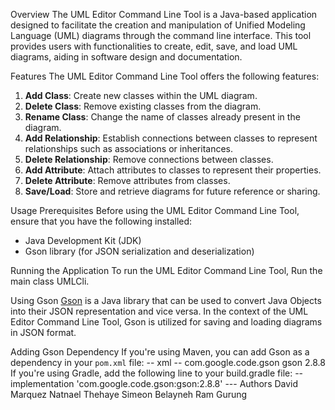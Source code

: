 Overview
The UML Editor Command Line Tool is a Java-based application designed to facilitate the creation and manipulation of Unified Modeling Language (UML) diagrams through the command line interface. This tool provides users with functionalities to create, edit, save, and load UML diagrams, aiding in software design and documentation.

Features
The UML Editor Command Line Tool offers the following features:

1. **Add Class**: Create new classes within the UML diagram.
2. **Delete Class**: Remove existing classes from the diagram.
3. **Rename Class**: Change the name of classes already present in the diagram.
4. **Add Relationship**: Establish connections between classes to represent relationships such as associations or inheritances.
5. **Delete Relationship**: Remove connections between classes.
6. **Add Attribute**: Attach attributes to classes to represent their properties.
7. **Delete Attribute**: Remove attributes from classes.
8. **Save/Load**: Store and retrieve diagrams for future reference or sharing.

Usage
Prerequisites
Before using the UML Editor Command Line Tool, ensure that you have the following installed:

- Java Development Kit (JDK)
- Gson library (for JSON serialization and deserialization)

 Running the Application
To run the UML Editor Command Line Tool,
Run the main class UMLCli.

Using Gson
[Gson](https://github.com/google/gson) is a Java library that can be used to convert Java Objects into their JSON representation and vice versa. In the context of the UML Editor Command Line Tool, Gson is utilized for saving and loading diagrams in JSON format.
 
Adding Gson Dependency
If you're using Maven, you can add Gson as a dependency in your `pom.xml` file:
-- xml -- 
<dependency>
    <groupId>com.google.code.gson</groupId>
    <artifactId>gson</artifactId>
    <version>2.8.8</version>
</dependency>
If you're using Gradle, add the following line to your build.gradle file:
-- implementation 'com.google.code.gson:gson:2.8.8' ---
            Authors 
David Marquez
Natnael Thehaye
Simeon Belayneh
Ram Gurung 

